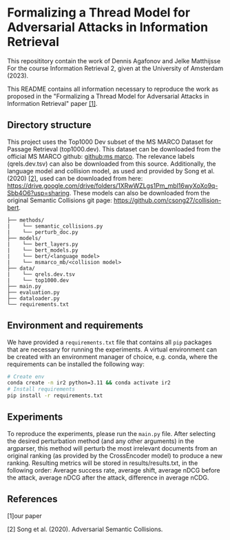 # Formalizing a Thread Model for Adversarial Attacks in Information Retrieval
This reposititory contain the work of Dennis Agafonov and Jelke Matthijsse For the course Information Retrieval 2, given at the University of Amsterdam (2023). 

This README contains all information necessary to reproduce the work as proposed in the "Formalizing a Thread Model for Adversarial Attacks in Information Retrieval" paper [[1]](#1).

## Directory structure

This project uses the Top1000 Dev subset of the MS MARCO Dataset for Passage Retrieval (top1000.dev). This dataset can be downloaded from the official MS MARCO github: [github:ms marco](https://microsoft.github.io/msmarco/). The relevance labels (qrels.dev.tsv) can also be downloaded from this source. Additionally, the language model and collision model, as used and provided by Song et al. (2020) [[2]](#2), used can be downloaded from here: https://drive.google.com/drive/folders/1XRwWZLgs1Pm_mbl16wyXoXo9q-Sbb4O6?usp=sharing. These models can also be downloaded from the original Semantic Collisions git page: https://github.com/csong27/collision-bert.

```tree
├── methods/
|    └── semantic_collisions.py
|    └── perturb_doc.py
├── models/
|    └── bert_layers.py
|    └── bert_models.py
|    └── bert/<language model>
|    └── msmarco_mb/<collision model>
├── data/
|    └── qrels.dev.tsv
|    └── top1000.dev
├── main.py
├── evaluation.py
├── dataloader.py
└── requirements.txt
```

## Environment and requirements
We have provided a `requirements.txt` file that contains all `pip` packages that are necessary for running the experiments. A virtual environment can be created with an environment manager of choice, e.g. conda, where the requirements can be installed the following way:

```sh
# Create env
conda create -n ir2 python=3.11 && conda activate ir2
# Install requirements
pip install -r requirements.txt
```

## Experiments
To reproduce the experiments, please run the `main.py` file. After selecting the desired perturbation method (and any other arguments) in the argparser, this method will perturb the most irrelevant documents from an original ranking (as provided by the CrossEncoder model) to produce a new ranking. Resulting metrics will be stored in results/results.txt, in the following order: Average success rate, average shift, average nDCG before the attack, average nDCG after the attack, difference in average nCDG.

## References
<a id="1">[1]our paper</a> 

<a id="2">[2] Song et al. (2020). Adversarial Semantic Collisions.</a> 

